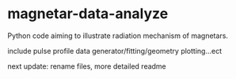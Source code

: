 # magnetar-data-analyze

Python code aiming to illustrate radiation mechanism of magnetars.

include pulse profile data generator/fitting/geometry plotting...ect

next update: rename files, more detailed readme
